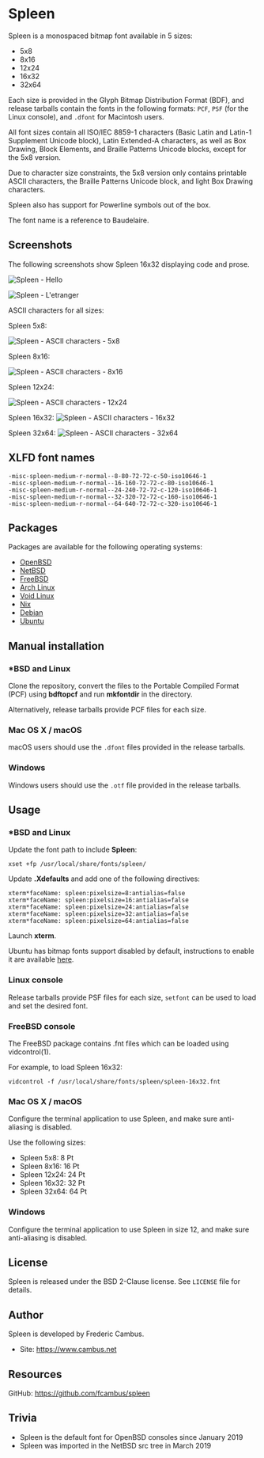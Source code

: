 # Spleen

Spleen is a monospaced bitmap font available in 5 sizes:

- 5x8
- 8x16
- 12x24
- 16x32
- 32x64

Each size is provided in the Glyph Bitmap Distribution Format (BDF), and
release tarballs contain the fonts in the following formats: `PCF`, `PSF`
(for the Linux console), and `.dfont` for Macintosh users.

All font sizes contain all ISO/IEC 8859-1 characters (Basic Latin and Latin-1
Supplement Unicode block), Latin Extended-A characters, as well as Box Drawing,
Block Elements, and Braille Patterns Unicode blocks, except for the 5x8 version.

Due to character size constraints, the 5x8 version only contains printable
ASCII characters, the Braille Patterns Unicode block, and light Box Drawing
characters.

Spleen also has support for Powerline symbols out of the box.

The font name is a reference to Baudelaire.

## Screenshots

The following screenshots show Spleen 16x32 displaying code and prose.

![Spleen - Hello][1]

![Spleen - L'etranger][2]

ASCII characters for all sizes:

Spleen 5x8:

![Spleen - ASCII characters - 5x8][3]

Spleen 8x16:

![Spleen - ASCII characters - 8x16][4]

Spleen 12x24:

![Spleen - ASCII characters - 12x24][5]

Spleen 16x32:
![Spleen - ASCII characters - 16x32][6]

Spleen 32x64:
![Spleen - ASCII characters - 32x64][7]

## XLFD font names

```
-misc-spleen-medium-r-normal--8-80-72-72-c-50-iso10646-1
-misc-spleen-medium-r-normal--16-160-72-72-c-80-iso10646-1
-misc-spleen-medium-r-normal--24-240-72-72-c-120-iso10646-1
-misc-spleen-medium-r-normal--32-320-72-72-c-160-iso10646-1
-misc-spleen-medium-r-normal--64-640-72-72-c-320-iso10646-1
```

## Packages

Packages are available for the following operating systems:

- [OpenBSD][8]
- [NetBSD][9]
- [FreeBSD][10]
- [Arch Linux][11]
- [Void Linux][12]
- [Nix][13]
- [Debian][14]
- [Ubuntu][15]

## Manual installation

### *BSD and Linux

Clone the repository, convert the files to the Portable Compiled Format
(PCF) using **bdftopcf** and run **mkfontdir** in the directory.

Alternatively, release tarballs provide PCF files for each size.

### Mac OS X / macOS

macOS users should use the `.dfont` files provided in the release tarballs.

### Windows

Windows users should use the `.otf` file provided in the release tarballs.

## Usage

### *BSD and Linux

Update the font path to include **Spleen**:

	xset +fp /usr/local/share/fonts/spleen/

Update **.Xdefaults** and add one of the following directives:

	xterm*faceName: spleen:pixelsize=8:antialias=false
	xterm*faceName: spleen:pixelsize=16:antialias=false
	xterm*faceName: spleen:pixelsize=24:antialias=false
	xterm*faceName: spleen:pixelsize=32:antialias=false
	xterm*faceName: spleen:pixelsize=64:antialias=false

Launch **xterm**.

Ubuntu has bitmap fonts support disabled by default, instructions to enable
it are available [here][16].

### Linux console

Release tarballs provide PSF files for each size, `setfont` can be used
to load and set the desired font.

### FreeBSD console

The FreeBSD package contains .fnt files which can be loaded using
vidcontrol(1).

For example, to load Spleen 16x32:

	vidcontrol -f /usr/local/share/fonts/spleen/spleen-16x32.fnt

### Mac OS X / macOS

Configure the terminal application to use Spleen, and make sure anti-aliasing
is disabled.

Use the following sizes:

- Spleen 5x8: 8 Pt
- Spleen 8x16: 16 Pt
- Spleen 12x24: 24 Pt
- Spleen 16x32: 32 Pt
- Spleen 32x64: 64 Pt

### Windows

Configure the terminal application to use Spleen in size 12, and make sure
anti-aliasing is disabled.

## License

Spleen is released under the BSD 2-Clause license. See `LICENSE` file for
details.

## Author

Spleen is developed by Frederic Cambus.

- Site: https://www.cambus.net

## Resources

GitHub: https://github.com/fcambus/spleen


## Trivia

- Spleen is the default font for OpenBSD consoles since January 2019
- Spleen was imported in the NetBSD src tree in March 2019

[1]: https://www.cambus.net/content/2018/09/spleen-hello.png
[2]: https://www.cambus.net/content/2018/09/spleen-etranger.png
[3]: https://www.cambus.net/files/spleen/spleen-5x8.png
[4]: https://www.cambus.net/files/spleen/spleen-8x16.png
[5]: https://www.cambus.net/files/spleen/spleen-12x24.png
[6]: https://www.cambus.net/files/spleen/spleen-16x32.png
[7]: https://www.cambus.net/files/spleen/spleen-32x64.png
[8]: https://cvsweb.openbsd.org/cgi-bin/cvsweb/ports/fonts/spleen/
[9]: http://pkgsrc.se/fonts/spleen
[10]: https://www.freshports.org/x11-fonts/spleen/
[11]: https://aur.archlinux.org/packages/bdf-spleen/
[12]: https://github.com/void-linux/void-packages/tree/master/srcpkgs/font-spleen
[13]: https://github.com/NixOS/nixpkgs/tree/master/pkgs/data/fonts/spleen
[14]: https://packages.debian.org/search?keywords=spleen
[15]: https://packages.ubuntu.com/search?keywords=spleen
[16]: https://wiki.ubuntu.com/Fonts#Enabling_Bitmapped_Fonts
